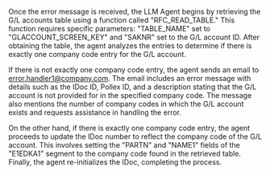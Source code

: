 Once the error message is received, the LLM Agent begins by retrieving the G/L accounts table using a function called "RFC_READ_TABLE." This function requires specific parameters: "TABLE_NAME" set to "GLACCOUNT_SCREEN_KEY" and "SAKNR" set to the G/L account ID. After obtaining the table, the agent analyzes the entries to determine if there is exactly one company code entry for the G/L account.

If there is not exactly one company code entry, the agent sends an email to error.handler1@company.com. The email includes an error message with details such as the IDoc ID, Pollex ID, and a description stating that the G/L account is not provided for in the specified company code. The message also mentions the number of company codes in which the G/L account exists and requests assistance in handling the error.

On the other hand, if there is exactly one company code entry, the agent proceeds to update the IDoc number to reflect the company code of the G/L account. This involves setting the "PARTN" and "NAME1" fields of the "E1EDKA1" segment to the company code found in the retrieved table. Finally, the agent re-initializes the IDoc, completing the process.